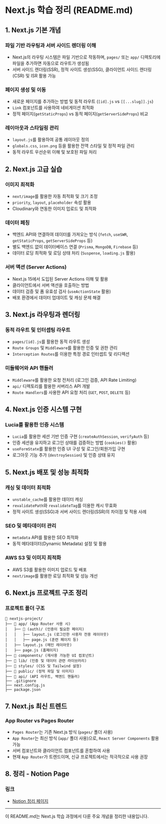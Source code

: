 # Next.js 학습 정리 (README.md)

## 1. Next.js 기본 개념
### 파일 기반 라우팅과 서버 사이드 렌더링 이해
- Next.js의 라우팅 시스템은 파일 기반으로 작동하며, `pages/` 또는 `app/` 디렉토리에 파일을 추가하면 자동으로 라우트가 생성됨
- 서버 사이드 렌더링(SSR), 정적 사이트 생성(SSG), 클라이언트 사이드 렌더링(CSR) 및 ISR 활용 가능

### 페이지 생성 및 이동
- 새로운 페이지를 추가하는 방법 및 동적 라우트 (`[id].js` vs `[[...slug]].js`)
- `Link` 컴포넌트를 사용하여 네비게이션 최적화
- 정적 페이지(`getStaticProps`) vs 동적 페이지(`getServerSideProps`) 비교

### 레이아웃과 스타일링 관리
- `layout.js`를 활용하여 공통 레이아웃 정의
- `globals.css`, `icon.png` 등을 활용한 전역 스타일 및 정적 파일 관리
- 동적 라우트 우선순위 이해 및 보호된 파일 처리

## 2. Next.js 고급 실습
### 이미지 최적화
- `next/image`를 활용한 자동 최적화 및 크기 조정
- `priority`, `layout`, `placeholder` 속성 활용
- Cloudinary와 연동한 이미지 업로드 및 최적화

### 데이터 페칭
- 백엔드 API와 연결하여 데이터를 가져오는 방식 (`fetch`, `useSWR`, `getStaticProps`, `getServerSideProps` 등)
- 별도 백엔드 없이 데이터베이스 연결 (`Prisma`, `MongoDB`, `Firebase` 등)
- 데이터 로딩 최적화 및 로딩 상태 처리 (`Suspense`, `loading.js` 활용)

### 서버 액션 (Server Actions)
- Next.js 15에서 도입된 Server Actions 이해 및 활용
- 클라이언트에서 서버 액션을 호출하는 방법
- 데이터 검증 및 폼 유효성 검사 (`useActionState` 활용)
- 배포 환경에서 데이터 업데이트 및 캐싱 문제 해결

## 3. Next.js 라우팅과 렌더링
### 동적 라우트 및 인터셉팅 라우트
- `pages/[id].js`를 활용한 동적 라우트 생성
- `Route Groups` 및 `Middleware`를 활용한 인증 및 권한 관리
- `Interception Routes`를 이용한 특정 경로 인터셉트 및 리디렉션

### 미들웨어와 API 핸들러
- `Middleware`를 활용한 요청 전처리 (로그인 검증, API Rate Limiting)
- `api/` 디렉토리를 활용한 서버리스 API 개발
- `Route Handlers`를 사용한 API 요청 처리 (`GET`, `POST`, `DELETE` 등)

## 4. Next.js 인증 시스템 구현
### Lucia를 활용한 인증 시스템
- `Lucia`를 활용한 세션 기반 인증 구현 (`createAuthSession`, `verifyAuth` 등)
- 인증 세션을 유지하고 로그인 상태를 검증하는 방법 (`cookies()` 활용)
- `useFormState`를 활용한 인증 UI 구성 및 로그인/회원가입 구현
- 로그아웃 기능 추가 (`destroySession`) 및 인증 상태 유지

## 5. Next.js 배포 및 성능 최적화
### 캐싱 및 데이터 최적화
- `unstable_cache`를 활용한 데이터 캐싱
- `revalidatePath`와 `revalidateTag`를 이용한 캐시 무효화
- 정적 사이트 생성(SSG)과 서버 사이드 렌더링(SSR)의 차이점 및 적용 사례

### SEO 및 메타데이터 관리
- `metadata` API를 활용한 SEO 최적화
- 동적 메타데이터(Dynamic Metadata) 설정 및 활용

### AWS S3 및 이미지 최적화
- AWS S3를 활용한 이미지 업로드 및 배포
- `next/image`를 활용한 로딩 최적화 및 성능 개선

## 6. Next.js 프로젝트 구조 정리
### 프로젝트 폴더 구조
```plaintext
📂 nextjs-project/
├── 📂 app/ (App Router 사용 시)
│   ├── 📂 (auth)/ (인증이 필요한 페이지)
│   │   ├── layout.js (로그인한 사용자 전용 레이아웃)
│   │   ├── page.js (훈련 페이지 등)
│   ├── layout.js (메인 레이아웃)
│   ├── page.js (홈페이지)
├── 📂 components/ (재사용 가능한 UI 컴포넌트)
├── 📂 lib/ (인증 및 데이터 관련 라이브러리)
├── 📂 styles/ (CSS 및 Tailwind 설정)
├── 📂 public/ (정적 파일 및 이미지)
├── 📂 api/ (API 라우트, 백엔드 핸들러)
├── .gitignore
├── next.config.js
├── package.json
```

## 7. Next.js 최신 트렌드
### App Router vs Pages Router
- `Pages Router`는 기존 Next.js 방식 (`pages/` 폴더 사용)
- `App Router`는 최신 방식 (`app/` 폴더 사용)으로, `React Server Components` 활용 가능
- 서버 컴포넌트와 클라이언트 컴포넌트를 혼합하여 사용
- 현재 `App Router`가 트렌드이며, 신규 프로젝트에서는 적극적으로 사용 권장


## 8. 정리 - Notion Page
### 링크
- [Notion 정리 페이지](https://jelkov-developer.notion.site/NEXT-js-195c23f3073480d9aa9ff8f707c19a0a?pvs=4)
---


이 README.md는 Next.js 학습 과정에서 다룬 주요 개념을 정리한 내용입니다.

